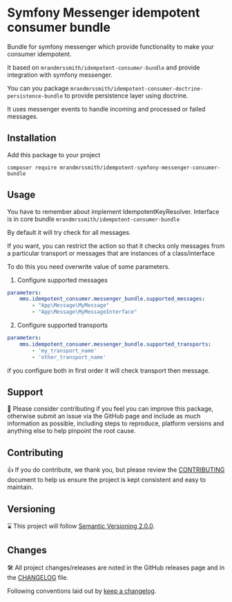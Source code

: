 # Symfony Messenger idempotent consumer bundle

Bundle for symfony messenger which provide functionality to make your consumer idempotent.

It based on `mrandmrssmith/idempotent-consumer-bundle` and provide integration with symfony messenger.

You can you package `mrandmrssmith/idempotent-consumer-doctrine-persistence-bundle` to provide persistence layer using doctrine.

It uses messenger events to handle incoming and processed or failed messages.

## Installation

Add this package to your project
```shell
composer require mrandmrssmith/idempotent-symfony-messenger-consumer-bundle
```

## Usage
You have to remember about implement IdempotentKeyResolver. Interface is in core bundle `mrandmrssmith/idempotent-consumer-bundle`

By default it will try check for all messages.

If you want, you can restrict the action so that it checks only messages from a particular transport or messages that are instances of a class/interface

To do this you need overwrite value of some parameters.
1. Configure supported messages
```yaml
parameters:
    mms.idempotent_consumer.messenger_bundle.supported_messages:
        - "App\Message\MyMessage"
        - "App\Message\MyMessageInterface"
```
2. Configure supported transports
```yaml
parameters:
    mms.idempotent_consumer.messenger_bundle.supported_transports:
        - 'my_transport_name'
        - 'other_transport_name'
```

if you configure both in first order it will check transport then message.

## Support

:hugs: Please consider contributing if you feel you can improve this package, otherwise submit an issue via the GitHub page and include as much
information as possible, including steps to reproduce, platform versions and anything else to help pinpoint the root cause.

## Contributing

:+1: If you do contribute, we thank you, but please review the [CONTRIBUTING](CONTRIBUTING.md) document to help us ensure the project
is kept consistent and easy to maintain.

## Versioning

:hourglass: This project will follow [Semantic Versioning 2.0.0](https://semver.org/spec/v2.0.0.html).

## Changes

:hammer_and_wrench: All project changes/releases are noted in the GitHub releases page and in the [CHANGELOG](CHANGELOG.md) file.

Following conventions laid out by [keep a changelog](https://keepachangelog.com/en/1.1.0/).
